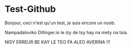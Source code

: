 # Test-Github
Bonjour, ceci n'est qu'un test, je suis encore un noob.

Nampadaloviko Dillinger.io le izy de tsy hay na mety na tsia.

NISY ERREUR BE KAY LE TEO FA ALEO AVERINA !!!
